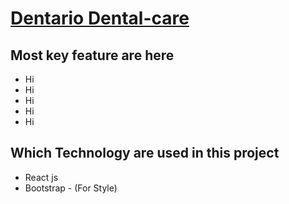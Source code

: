 # [Dentario Dental-care](https://dentario-dental-care.web.app/)

## Most key feature are here

- Hi
- Hi
- Hi
- Hi
- Hi

## Which Technology are used in this project

- React js
- Bootstrap - (For Style)
